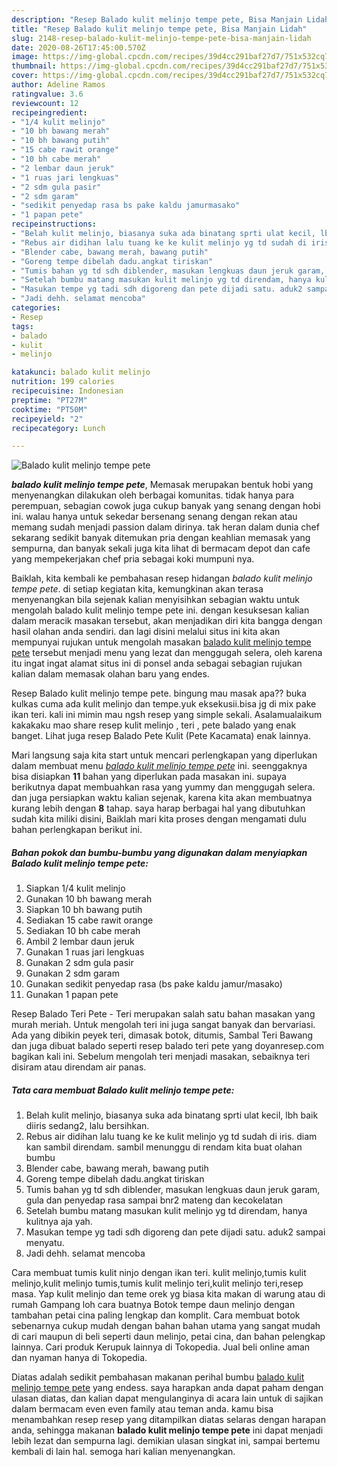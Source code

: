 ```yaml
---
description: "Resep Balado kulit melinjo tempe pete, Bisa Manjain Lidah"
title: "Resep Balado kulit melinjo tempe pete, Bisa Manjain Lidah"
slug: 2148-resep-balado-kulit-melinjo-tempe-pete-bisa-manjain-lidah
date: 2020-08-26T17:45:00.570Z
image: https://img-global.cpcdn.com/recipes/39d4cc291baf27d7/751x532cq70/balado-kulit-melinjo-tempe-pete-foto-resep-utama.jpg
thumbnail: https://img-global.cpcdn.com/recipes/39d4cc291baf27d7/751x532cq70/balado-kulit-melinjo-tempe-pete-foto-resep-utama.jpg
cover: https://img-global.cpcdn.com/recipes/39d4cc291baf27d7/751x532cq70/balado-kulit-melinjo-tempe-pete-foto-resep-utama.jpg
author: Adeline Ramos
ratingvalue: 3.6
reviewcount: 12
recipeingredient:
- "1/4 kulit melinjo"
- "10 bh bawang merah"
- "10 bh bawang putih"
- "15 cabe rawit orange"
- "10 bh cabe merah"
- "2 lembar daun jeruk"
- "1 ruas jari lengkuas"
- "2 sdm gula pasir"
- "2 sdm garam"
- "sedikit penyedap rasa bs pake kaldu jamurmasako"
- "1 papan pete"
recipeinstructions:
- "Belah kulit melinjo, biasanya suka ada binatang sprti ulat kecil, lbh baik diiris sedang2, lalu bersihkan."
- "Rebus air didihan lalu tuang ke ke kulit melinjo yg td sudah di iris. diam kan sambil direndam. sambil menunggu di rendam kita buat olahan bumbu"
- "Blender cabe, bawang merah, bawang putih"
- "Goreng tempe dibelah dadu.angkat tiriskan"
- "Tumis bahan yg td sdh diblender, masukan lengkuas daun jeruk garam, gula dan penyedap rasa sampai bnr2 mateng dan kecokelatan"
- "Setelah bumbu matang masukan kulit melinjo yg td direndam, hanya kulitnya aja yah."
- "Masukan tempe yg tadi sdh digoreng dan pete dijadi satu. aduk2 sampai menyatu."
- "Jadi dehh. selamat mencoba"
categories:
- Resep
tags:
- balado
- kulit
- melinjo

katakunci: balado kulit melinjo 
nutrition: 199 calories
recipecuisine: Indonesian
preptime: "PT27M"
cooktime: "PT50M"
recipeyield: "2"
recipecategory: Lunch

---
```



![Balado kulit melinjo tempe pete](https://img-global.cpcdn.com/recipes/39d4cc291baf27d7/751x532cq70/balado-kulit-melinjo-tempe-pete-foto-resep-utama.jpg)

<b><i>balado kulit melinjo tempe pete</i></b>, Memasak merupakan bentuk hobi yang menyenangkan dilakukan oleh berbagai komunitas. tidak hanya para perempuan, sebagian cowok juga cukup banyak yang senang dengan hobi ini. walau hanya untuk sekedar bersenang senang dengan rekan atau memang sudah menjadi passion dalam dirinya. tak heran dalam dunia chef sekarang sedikit banyak ditemukan pria dengan keahlian memasak yang sempurna, dan banyak sekali juga kita lihat di bermacam depot dan cafe yang mempekerjakan chef pria sebagai koki mumpuni nya.

Baiklah, kita kembali ke pembahasan resep hidangan <i>balado kulit melinjo tempe pete</i>. di setiap kegiatan kita, kemungkinan akan terasa menyenangkan bila sejenak kalian menyisihkan sebagian waktu untuk mengolah balado kulit melinjo tempe pete ini. dengan kesuksesan kalian dalam meracik masakan tersebut, akan menjadikan diri kita bangga dengan hasil olahan anda sendiri. dan lagi disini melalui situs ini kita akan mempunyai rujukan untuk mengolah masakan <u>balado kulit melinjo tempe pete</u> tersebut menjadi menu yang lezat dan menggugah selera, oleh karena itu ingat ingat alamat situs ini di ponsel anda sebagai sebagian rujukan kalian dalam memasak olahan baru yang endes.

Resep Balado kulit melinjo tempe pete. bingung mau masak apa?? buka kulkas cuma ada kulit melinjo dan tempe.yuk eksekusii.bisa jg di mix pake ikan teri. kali ini mimin mau ngsh resep yang simple sekali. Asalamualaikum kakakaku mao share resep kulit melinjo , teri , pete balado yang enak banget. Lihat juga resep Balado Pete Kulit (Pete Kacamata) enak lainnya.


Mari langsung saja kita start untuk mencari perlengkapan yang diperlukan dalam membuat menu <u><i>balado kulit melinjo tempe pete</i></u> ini. seenggaknya bisa disiapkan <b>11</b> bahan yang diperlukan pada masakan ini. supaya berikutnya dapat membuahkan rasa yang yummy dan menggugah selera. dan juga persiapkan waktu kalian sejenak, karena kita akan membuatnya kurang lebih dengan <b>8</b> tahap. saya harap berbagai hal yang dibutuhkan sudah kita miliki disini, Baiklah mari kita proses dengan mengamati dulu bahan perlengkapan berikut ini.

<!--inarticleads1-->

##### Bahan pokok dan bumbu-bumbu yang digunakan dalam menyiapkan Balado kulit melinjo tempe pete:

1. Siapkan 1/4 kulit melinjo
1. Gunakan 10 bh bawang merah
1. Siapkan 10 bh bawang putih
1. Sediakan 15 cabe rawit orange
1. Sediakan 10 bh cabe merah
1. Ambil 2 lembar daun jeruk
1. Gunakan 1 ruas jari lengkuas
1. Gunakan 2 sdm gula pasir
1. Gunakan 2 sdm garam
1. Gunakan sedikit penyedap rasa (bs pake kaldu jamur/masako)
1. Gunakan 1 papan pete


Resep Balado Teri Pete - Teri merupakan salah satu bahan masakan yang murah meriah. Untuk mengolah teri ini juga sangat banyak dan bervariasi. Ada yang dibikin peyek teri, dimasak botok, ditumis, Sambal Teri Bawang dan juga dibuat balado seperti resep balado teri pete yang doyanresep.com bagikan kali ini. Sebelum mengolah teri menjadi masakan, sebaiknya teri disiram atau direndam air panas. 

<!--inarticleads2-->

##### Tata cara membuat Balado kulit melinjo tempe pete:

1. Belah kulit melinjo, biasanya suka ada binatang sprti ulat kecil, lbh baik diiris sedang2, lalu bersihkan.
1. Rebus air didihan lalu tuang ke ke kulit melinjo yg td sudah di iris. diam kan sambil direndam. sambil menunggu di rendam kita buat olahan bumbu
1. Blender cabe, bawang merah, bawang putih
1. Goreng tempe dibelah dadu.angkat tiriskan
1. Tumis bahan yg td sdh diblender, masukan lengkuas daun jeruk garam, gula dan penyedap rasa sampai bnr2 mateng dan kecokelatan
1. Setelah bumbu matang masukan kulit melinjo yg td direndam, hanya kulitnya aja yah.
1. Masukan tempe yg tadi sdh digoreng dan pete dijadi satu. aduk2 sampai menyatu.
1. Jadi dehh. selamat mencoba


Cara membuat tumis kulit ninjo dengan ikan teri. kulit melinjo,tumis kulit melinjo,kulit melinjo tumis,tumis kulit melinjo teri,kulit melinjo teri,resep masa. Yap kulit melinjo dan teme orek yg biasa kita makan di warung atau di rumah Gampang loh cara buatnya Botok tempe daun melinjo dengan tambahan petai cina paling lengkap dan komplit. Cara membuat botok sebenarnya cukup mudah dengan bahan bahan utama yang sangat mudah di cari maupun di beli seperti daun melinjo, petai cina, dan bahan pelengkap lainnya. Cari produk Kerupuk lainnya di Tokopedia. Jual beli online aman dan nyaman hanya di Tokopedia. 

Diatas adalah sedikit pembahasan makanan perihal bumbu <u>balado kulit melinjo tempe pete</u> yang endess. saya harapkan anda dapat paham dengan ulasan diatas, dan kalian dapat mengulanginya di acara lain untuk di sajikan dalam bermacam even even family atau teman anda. kamu bisa menambahkan resep resep yang ditampilkan diatas selaras dengan harapan anda, sehingga makanan <b>balado kulit melinjo tempe pete</b> ini dapat menjadi lebih lezat dan sempurna lagi. demikian ulasan singkat ini, sampai bertemu kembali di lain hal. semoga hari kalian menyenangkan.
